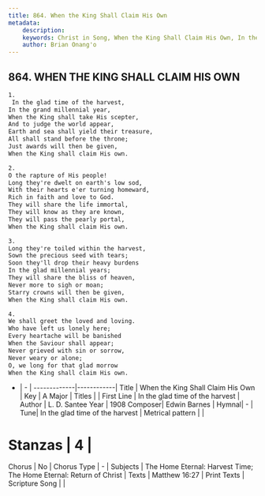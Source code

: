 ```yaml
---
title: 864. When the King Shall Claim His Own
metadata:
    description: 
    keywords: Christ in Song, When the King Shall Claim His Own, In the glad time of the harvest, 
    author: Brian Onang'o
---
```



## 864. WHEN THE KING SHALL CLAIM HIS OWN

```txt
1.
 In the glad time of the harvest,
In the grand millennial year,
When the King shall take His scepter,
And to judge the world appear,
Earth and sea shall yield their treasure,
All shall stand before the throne;
Just awards will then be given,
When the King shall claim His own.

2.
O the rapture of His people!
Long they're dwelt on earth's low sod,
With their hearts e'er turning homeward,
Rich in faith and love to God.
They will share the life immortal,
They will know as they are known,
They will pass the pearly portal,
When the King shall claim His own.

3.
Long they're toiled within the harvest,
Sown the precious seed with tears;
Soon they'll drop their heavy burdens
In the glad millennial years;
They will share the bliss of heaven,
Never more to sigh or moan;
Starry crowns will then be given,
When the King shall claim His own.

4.
We shall greet the loved and loving.
Who have left us lonely here;
Every heartache will be banished
When the Saviour shall appear;
Never grieved with sin or sorrow,
Never weary or alone;
O, we long for that glad morrow
When the King shall claim His own.
```

- |   -  |
-------------|------------|
Title | When the King Shall Claim His Own |
Key | A Major |
Titles |  |
First Line | In the glad time of the harvest |
Author | L. D. Santee
Year | 1908
Composer| Edwin Barnes |
Hymnal|  - |
Tune| In the glad time of the harvest |
Metrical pattern | |
# Stanzas | 4 |
Chorus | No |
Chorus Type | - |
Subjects | The Home Eternal: Harvest Time; The Home Eternal: Return of Christ |
Texts | Matthew 16:27 |
Print Texts | 
Scripture Song |  |
  
